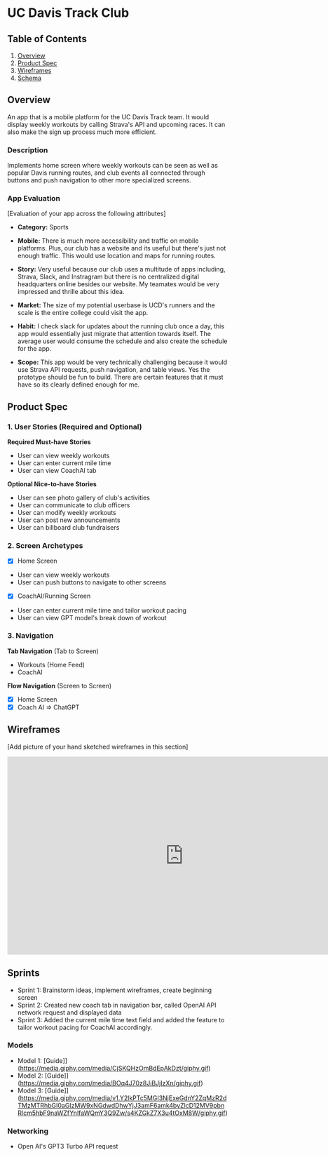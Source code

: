 

# UC Davis Track Club

## Table of Contents

1. [Overview](#Overview)
2. [Product Spec](#Product-Spec)
3. [Wireframes](#Wireframes)
4. [Schema](#Schema)

## Overview
An app that is a mobile platform for the UC Davis Track team. It would display weekly workouts by calling Strava's API and upcoming races. It can also make the sign up process much more efficient.
### Description

Implements home screen where weekly workouts can be seen as well as popular Davis running routes, and club events all connected through buttons and push navigation to other more specialized screens. 

### App Evaluation

[Evaluation of your app across the following attributes]
- **Category:** Sports
- **Mobile:** There is much more accessibility and traffic on mobile platforms. Plus, our club has a website and its useful but there's just not enough traffic. This would use location and maps for running routes.

- **Story:** Very useful because our club uses a multitude of apps including, Strava, Slack, and Instragram but there is no centralized digital headquarters online besides our website. My teamates would be very impressed and thrille about this idea.
- **Market:** The size of my potential userbase is UCD's runners and the scale is the entire college could visit the app.
- **Habit:** I check slack for updates about the running club once a day, this app would essentially just migrate that attention towards itself. The average user would consume the schedule and also create the schedule for the app.

- **Scope:** This app would be very technically challenging because it would use Strava API requests, push navigation, and table views. Yes the prototype should be fun to build. There are certain features that it must have so its clearly defined enough for me.

## Product Spec

### 1. User Stories (Required and Optional)

**Required Must-have Stories**

* User can view weekly workouts
* User can enter current mile time
* User can view CoachAI tab


**Optional Nice-to-have Stories**

* User can see photo gallery of club's activities
* User can communicate to club officers
* User can modify weekly workouts
* User can post new announcements 
* User can billboard club fundraisers

### 2. Screen Archetypes

- [X] Home Screen
* User can view weekly workouts
* User can push buttons to navigate to other screens
- [X] CoachAI/Running Screen
* User can enter current mile time and tailor workout pacing
* User can view GPT model's break down of workout

### 3. Navigation

**Tab Navigation** (Tab to Screen)

* Workouts (Home Feed)
* CoachAI

**Flow Navigation** (Screen to Screen)

- [X] Home Screen
- [X] Coach AI
   => ChatGPT

## Wireframes

[Add picture of your hand sketched wireframes in this section]
<iframe style="border: 1px solid rgba(0, 0, 0, 0.1);" width="800" height="450" src="https://www.figma.com/embed?embed_host=share&url=https%3A%2F%2Fwww.figma.com%2Ffile%2FEvGWQinbpm5G1HUY0XriOe%2FUCD-TF-Club%3Ftype%3Ddesign%26node-id%3D0%253A1%26mode%3Ddesign%26t%3D1HU8Wo0BuH7MjZx0-1" allowfullscreen></iframe>

## Sprints
* Sprint 1: Brainstorm ideas, implement wireframes, create beginning screen
* Sprint 2: Created new coach tab in navigation bar, called OpenAI API network request and displayed data
* Sprint 3: Added the current mile time text field and added the feature to tailor workout pacing for CoachAI accordingly.

### Models

* Model 1: [Guide]](https://media.giphy.com/media/CjSKQHzOmBdEpAkDzt/giphy.gif)
* Model 2: [Guide]](https://media.giphy.com/media/BOq4J70z8JiBJjIzXn/giphy.gif)
* Model 3: [Guide]](https://media.giphy.com/media/v1.Y2lkPTc5MGI3NjExeGdnY2ZqMzR2dTMzMTRhbGI0aGIzMW9xNGdwdDhwYjJ3amF6amk4byZlcD12MV9pbnRlcm5hbF9naWZfYnlfaWQmY3Q9Zw/s4KZGkZ7X3u4tOxM8W/giphy.gif)
### Networking

- Open AI's GPT3 Turbo API request
